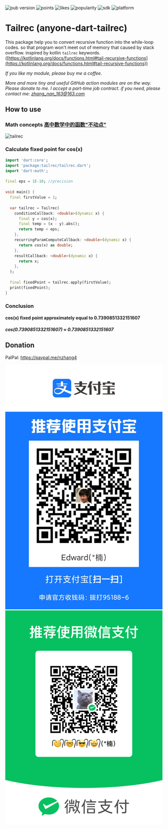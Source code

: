 <p align="left">
  <img src="https://badgen.net/pub/v/tailrec" alt="pub version">
  <img src="https://badgen.net/pub/points/tailrec" alt="points">
  <img src="https://badgen.net/pub/likes/tailrec" alt="likes">
  <img src="https://badgen.net/pub/popularity/tailrec" alt="popularity">
  <img src="https://badgen.net/pub/sdk-version/tailrec" alt="sdk">
  <img src="https://badgen.net/pub/flutter-platform/tailrec" alt="platform">
</p>

# Tailrec (anyone-dart-tailrec)

This package help you to convert recursive function into the while-loop codes. so that program won't meet out of memory that caused by stack overflow. inspired by kotlin ```tailrec``` keywords. ([https://kotlinlang.org/docs/functions.html#tail-recursive-functions](https://kotlinlang.org/docs/functions.html#tail-recursive-functions))

*If you like my module, please buy me a coffee.*

*More and more tiny and useful GitHub action modules are on the way. Please donate to me. I accept a part-time job contract. if you need, please contact me: zhang_nan_163@163.com*

## How to use

### Math concepts [高中数学中的函数"不动点"](https://zhuanlan.zhihu.com/p/114491230)

<img src="https://raw.githubusercontent.com/anyone-developer/aynone-dart-tailrec/main/misc/concept.png" alt="tailrec">

### Calculate fixed point for cos(x)

```dart
import 'dart:core';
import 'package:tailrec/tailrec.dart';
import 'dart:math';

final eps = 1E-10; //precision

void main() {
  final firstValue = 1;

  var tailrec = Tailrec(
    conditionCallback: <double>(dynamic x) {
      final y = cos(x);
      final temp = (x - y).abs();
      return temp < eps;
    },
    recurringParamComputeCallback: <double>(dynamic x) {
      return cos(x) as double;
    },
    resultCallback: <double>(dynamic x) {
      return x;
    },
  );

  final fixedPoint = tailrec.apply(firstValue);
  print(fixedPoint);
}

```

### Conclusion
#### cos(x) fixed point approximately equal to 0.7390851332151607
##### cos(0.7390851332151607) ≈ 0.7390851332151607

## Donation

PalPal: https://paypal.me/nzhang4

<img src="https://raw.githubusercontent.com/anyone-developer/anyone-dart-tailrec/main/misc/alipay.jpeg" width="500">

<img src="https://raw.githubusercontent.com/anyone-developer/anyone-dart-tailrec/main/misc/wechat_pay.png" width="500">


